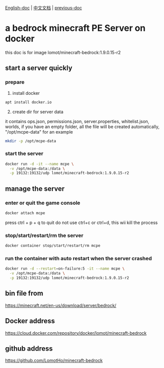 [English-doc]:https://github.com/LomotHo/minecraft-bedrock
[中文文档]:https://github.com/LomotHo/minecraft-bedrock/blob/master/readme_zh.md
[previous-doc]:https://github.com/LomotHo/minecraft-bedrock/blob/master/doc/en/

[English-doc] | [中文文档] | [previous-doc] 

# a bedrock minecraft PE Server on docker
this doc is for image lomot/minecraft-bedrock:1.9.0.15-r2

## start a server quickly
### prepare
 1. install docker

```bash
apt install docker.io
```

 2. create dir for server data

it contains ops.json, permissions.json, server.properties, whitelist.json, worlds, if you have an empty folder, all the file will be created automatically, "/opt/mcpe-data" for an example
```bash
mkdir -p /opt/mcpe-data
```

### start the server
```bash
docker run -d -it --name mcpe \
  -v /opt/mcpe-data:/data \
  -p 19132:19132/udp lomot/minecraft-bedrock:1.9.0.15-r2
```

## manage the server
### enter or quit the game console
```bash
docker attach mcpe
```
press ctrl + p + q to quit
do not use ctrl+c or ctrl+d, this wii kill the process

### stop/start/restart/rm the server 
```bash
docker container stop/start/restart/rm mcpe
```

### run the container with auto restart when the server crashed
```bash
docker run -d --restart=on-failure:5 -it --name mcpe \
  -v /opt/mcpe-data:/data \
  -p 19132:19132/udp lomot/minecraft-bedrock:1.9.0.15-r2
```

## bin file from 
https://minecraft.net/en-us/download/server/bedrock/

## Docker address
https://cloud.docker.com/repository/docker/lomot/minecraft-bedrock

## github address
https://github.com/LomotHo/minecraft-bedrock
